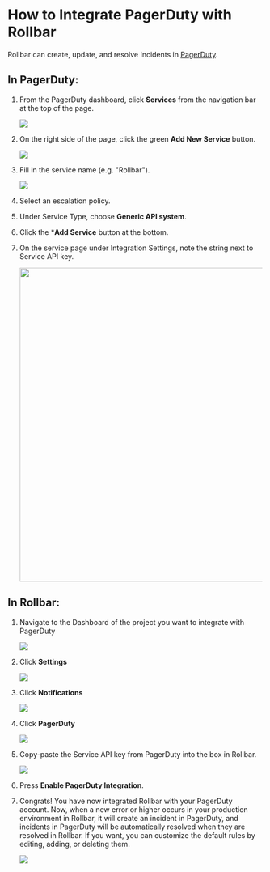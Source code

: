 # How to Integrate PagerDuty with Rollbar

Rollbar can create, update, and resolve Incidents in [PagerDuty](http://pagerduty.com).

## In PagerDuty:

1. From the PagerDuty dashboard, click **Services** from the navigation bar at the top of the page.

    <img src="/static/img/docs/pagerduty_1.png">

2. On the right side of the page, click the green **Add New Service** button.

    <img src="/static/img/docs/pagerduty_2.png">

3. Fill in the service name (e.g. "Rollbar").

    <img src="/static/img/docs/pagerduty_3.png">

4. Select an escalation policy.

5. Under Service Type, choose **Generic API system**.

6. Click the ***Add Service** button at the bottom.

7. On the service page under Integration Settings, note the string next to Service API key.

    <img src="/static/img/docs/pagerduty_4.png" width="620">

## In Rollbar:

1. Navigate to the Dashboard of the project you want to integrate with PagerDuty
    
    <img src="/static/img/docs/pagerduty_5.png">
    
2. Click **Settings**

    <img src="/static/img/docs/pagerduty_6.png">

3. Click **Notifications**
    
    <img src="/static/img/docs/pagerduty_7.png">

4. Click **PagerDuty**
    
    <img src="/static/img/docs/pagerduty_8.png">

5. Copy-paste the Service API key from PagerDuty into the box in Rollbar.
    
    <img src="/static/img/docs/pagerduty_9.png">

6. Press **Enable PagerDuty Integration**.

7. Congrats! You have now integrated Rollbar with your PagerDuty account. Now, when a new error or higher occurs in your production environment in Rollbar, it will create an incident in PagerDuty, and incidents in PagerDuty will be automatically resolved when they are resolved in Rollbar. If you want, you can customize the default rules by editing, adding, or deleting them.
    
    <img src="/static/img/docs/pagerduty_10.png">
